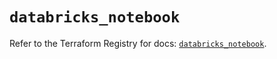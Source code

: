 # `databricks_notebook`

Refer to the Terraform Registry for docs: [`databricks_notebook`](https://registry.terraform.io/providers/databricks/databricks/1.74.0/docs/resources/notebook).
